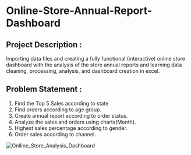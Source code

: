# Online-Store-Annual-Report-Dashboard


## Project Description :
Importing data files and creating a fully functional (interactive) online store dashboard with the analysis of the store annual reports and learning data cleaning, processing, analysis, and dashboard creation in excel.

## Problem Statement :
1. Find the Top 5 Sales according to state
2. Find orders according to age group.
3. Create annual report according to order status.
4. Analyze the sales and orders using charts(Month).
5. Highest sales percentage according to gender.
6. Order sales according to channel.


 ![Onlline_Store_Analysis_Dashboard](https://github.com/user-attachments/assets/831f762e-1f18-4b87-a5d6-dddc65c3b854)
